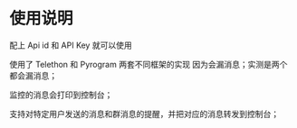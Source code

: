 # 使用说明
配上 Api id 和 API Key 就可以使用

使用了 Telethon 和 Pyrogram 两套不同框架的实现
因为会漏消息；实测是两个都会漏消息；

监控的消息会打印到控制台；

支持对特定用户发送的消息和群消息的提醒，并把对应的消息转发到控制台；